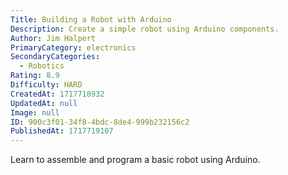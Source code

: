 ```yaml
---
Title: Building a Robot with Arduino
Description: Create a simple robot using Arduino components.
Author: Jim Halpert
PrimaryCategory: electronics
SecondaryCategories:
  - Robotics
Rating: 8.9
Difficulty: HARD
CreatedAt: 1717718932
UpdatedAt: null
Image: null
ID: 900c3f01-34f8-4bdc-8de4-999b232156c2
PublishedAt: 1717719107
---
```

Learn to assemble and program a basic robot using Arduino.

